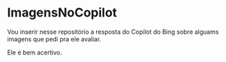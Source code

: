 # ImagensNoCopilot
Vou inserir nesse repositório a resposta do Copilot do Bing sobre alguams imagens que pedi pra ele avaliar.

Ele é bem acertivo.
